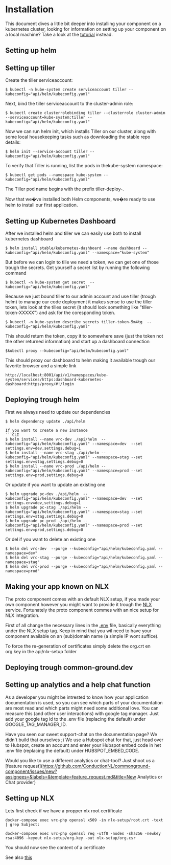 # Installation
This document dives a little bit deeper into installing your component on a kubernetes cluster, looking for information on setting up your component on a local machine? Take a look at the [tutorial](TUTORIAL.md) instead. 

## Setting up helm


## Setting up tiller
Create the tiller serviceaccount:

```CLI
$ kubectl -n kube-system create serviceaccount tiller --kubeconfig="api/helm/kubeconfig.yaml"
```

Next, bind the tiller serviceaccount to the cluster-admin role:
```CLI
$ kubectl create clusterrolebinding tiller --clusterrole cluster-admin --serviceaccount=kube-system:tiller --kubeconfig="api/helm/kubeconfig.yaml"
```

Now we can run helm init, which installs Tiller on our cluster, along with some local housekeeping tasks such as downloading the stable repo details:
```CLI
$ helm init --service-account tiller --kubeconfig="api/helm/kubeconfig.yaml"
```

To verify that Tiller is running, list the pods in thekube-system namespace:
```CLI
$ kubectl get pods --namespace kube-system --kubeconfig="api/helm/kubeconfig.yaml"
```

The Tiller pod name begins with the prefix tiller-deploy-.

Now that we�ve installed both Helm components, we�re ready to use helm to install our first application.

## Setting up Kubernetes Dashboard
After we installed helm and tiller we can easily use both to install kubernetes dashboard
```CLI
$ helm install stable/kubernetes-dashboard --name dashboard --kubeconfig="api/helm/kubeconfig.yaml" --namespace="kube-system"
```

But before we can login to tille we need a token, we can get one of those trough the secrets. Get yourself a secret list by running the following command
```CLI
$ kubectl -n kube-system get secret  --kubeconfig="api/helm/kubeconfig.yaml"
```

Because we just bound tiller to our admin account and use tiller (trough helm) to manage our code deployment it makes sense to use the tiller token, lets look at the tilles secret (it should look something like "tiller-token-XXXXX") and ask for the coresponding token. 

```CLI
$ kubectl -n kube-system describe secrets tiller-token-5m4tg  --kubeconfig="api/helm/kubeconfig.yaml"
```

This should return the token, copy it to somewhere save (just the token not the other returned information) and start up a dashboard connection

```CLI
$kubectl proxy --kubeconfig="api/helm/kubeconfig.yaml"
```

This should proxy our dashboard to helm making it available trough our favorite browser and a simple link
```CLI
http://localhost:8001/api/v1/namespaces/kube-system/services/https:dashboard-kubernetes-dashboard:https/proxy/#!/login
```

## Deploying trough helm
First we always need to update our dependencies
```CLI
$ helm dependency update ./api/helm

If you want to create a new instance
```CLI
$ helm install --name vrc-dev ./api/helm  --kubeconfig="api/helm/kubeconfig.yaml" --namespace=dev  --set settings.env=dev,settings.debug=1
$ helm install --name vrc-stag ./api/helm --kubeconfig="api/helm/kubeconfig.yaml" --namespace=stag --set settings.env=stag,settings.debug=0
$ helm install --name vrc-prod ./api/helm --kubeconfig="api/helm/kubeconfig.yaml" --namespace=prod --set settings.env=prod,settings.debug=0 
```

Or update if you want to update an existing one
```CLI
$ helm upgrade pc-dev ./api/helm  --kubeconfig="api/helm/kubeconfig.yaml" --namespace=dev  --set settings.env=dev,settings.debug=1 
$ helm upgrade pc-stag ./api/helm --kubeconfig="api/helm/kubeconfig.yaml" --namespace=stag --set settings.env=stag,settings.debug=0 
$ helm upgrade pc-prod ./api/helm --kubeconfig="api/helm/kubeconfig.yaml" --namespace=prod --set settings.env=prod,settings.debug=0
```

Or del if you want to delete an existing  one
```CLI
$ helm del vrc-dev  --purge --kubeconfig="api/helm/kubeconfig.yaml --namespace=dev" 
$ helm del vrc-stag --purge --kubeconfig="api/helm/kubeconfig.yaml --namespace=stag" 
$ helm del vrc-prod --purge --kubeconfig="api/helm/kubeconfig.yaml --namespace=prod" 
```

## Making your app known on NLX
The proto component comes with an default NLX setup, if you made your own component however you might want to provide it trough the [NLX](https://www.nlx.io/) service. Fortunately the proto component commes with an nice setup for NLX integration.

First of all change the necessary lines in the [.env](.env) file, basically everything under the NLX setup tag. Keep in mind that you wil need to have your component available on an (sub)domain name (a simple IP wont suffice).

To force the re-generation of certificates simply delete the org.crt en org.key in the api/nlx-setup folder


## Deploying trough common-ground.dev


## Setting up analytics and a help chat function
As a developer you might be intrested to know how your application documentation is used, so you can see which parts of your documentation are most read and which parts might need some additional love. You can measure this (and other user interactions) with google tag manager. Just add your google tag id to the .env file (replacing the default) under GOOGLE_TAG_MANAGER_ID. 

Have you seen our sweet support-chat on the documentation page? We didn't build that ourselves ;) We use a Hubspot chat for that, just head over to Hubspot, create an account and enter your Hubspot embed code in het .env file (replacing the default) under HUBSPOT_EMBED_CODE.

Would you like to use a different analytics or chat-tool? Just shoot us a [feature request](https://github.com/ConductionNL/commonground-component/issues/new?assignees=&labels=&template=feature_request.md&title=New Analytics or Chat provider)  

## Setting up NLX
Lets first check if we have a propper nlx root certificate

```
docker-compose exec vrc-php openssl x509 -in nlx-setup/root.crt -text | grep Subject:
```

```
docker-compose exec vrc-php openssl req -utf8 -nodes -sha256 -newkey rsa:4096 -keyout nlx-setup/org.key -out nlx-setup/org.csr
```
You should now see the content of a certificate

See also [this](https://docs.nlx.io/get-started/)
